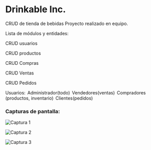 # Drinkable Inc.
CRUD de tienda de bebidas
Proyecto realizado en equipo. 

Lista de módulos y entidades: 

CRUD usuarios  

CRUD productos

CRUD Compras  

CRUD Ventas  

CRUD Pedidos  

Usuarios:  
Administrador(todo)  
Vendedores(ventas)  
Compradores (productos, inventario)  
Clientes(pedidos)  



### Capturas de pantalla:

![Captura 1](/src/imgs/1.png)

![Captura 2](src/imgs/2.png)

![Captura 3](src/imgs/3.png)
